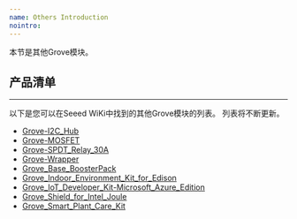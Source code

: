 ```yaml
---
name: Others Introduction
nointro:
---
```


本节是其他Grove模块。

## 产品清单
---

以下是您可以在Seeed WiKi中找到的其他Grove模块的列表。 列表将不断更新。

* [Grove-I2C_Hub](http://wiki.seeedstudio.com/cn/Grove-I2C_Hub)
* [Grove-MOSFET](http://wiki.seeedstudio.com/cn/Grove-MOSFET)
* [Grove-SPDT_Relay_30A](http://wiki.seeedstudio.com/cn/Grove_SPDT_Relay_30A)
* [Grove-Wrapper](http://wiki.seeedstudio.com/cn/Grove-Wrapper)
* [Grove_Base_BoosterPack](http://wiki.seeedstudio.com/cn/Grove_Base_BoosterPack)
* [Grove_Indoor_Environment_Kit_for_Edison](http://wiki.seeedstudio.com/cn/Grove_Indoor_Environment_Kit_for_Edison)
* [Grove_IoT_Developer_Kit-Microsoft_Azure_Edition](http://wiki.seeedstudio.com/cn/Grove_IoT_Developer_Kit-Microsoft_Azure_Edition)
* [Grove_Shield_for_Intel_Joule](http://wiki.seeedstudio.com/cn/Grove_Shield_for_Intel_Joule/)
* [Grove_Smart_Plant_Care_Kit](http://wiki.seeedstudio.com/cn/Grove_Smart_Plant_Care_Kit)